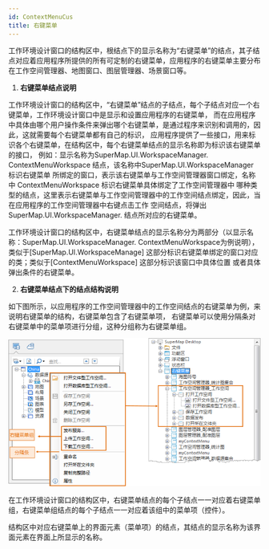 ```yaml
---
id: ContextMenuCus
title: 右键菜单
---
```

工作环境设计窗口的结构区中，根结点下的显示名称为“右键菜单”的结点，其子结点对应着应用程序所提供的所有可定制的右键菜单，应用程序的右键菜单主要分布在工作空间管理器、地图窗口、图层管理器、场景窗口等。

  1. **右键菜单结点说明**

工作环境设计窗口的结构区中，“右键菜单”结点的子结点，每个子结点对应一个右键菜单，工作环境设计窗口中是显示和设置应用程序的右键菜单，
而在应用程序中具体由哪个用户操作条件来弹出哪个右键菜单，是通过程序来识别和调用的，因此，这就需要每个右键菜单都有自己的标识，
应用程序提供了一些接口，用来标识各个右键菜单，在结构区中，每个右键菜单结点的显示名称即为标识该右键菜单的接口，
例如：显示名称为SuperMap.UI.WorkspaceManager. ContextMenuWorkspace
结点，该名称中SuperMap.UI.WorkspaceManager 标识右键菜单 所绑定的窗口，表示该右键菜单与工作空间管理器窗口绑定，名称中
ContextMenuWorkspace 标识右键菜单具体绑定了工作空间管理器中
哪种类型的结点，这里表示右键菜单与工作空间管理器中的工作空间结点绑定，因此，当在应用程序的工作空间管理器中右键点击工作 空间结点，将弹出
SuperMap.UI.WorkspaceManager. 结点所对应的右键菜单。

工作环境设计窗口的结构区中，右键菜单结点的显示名称分为两部分（以显示名称：SuperMap.UI.WorkspaceManager.
ContextMenuWorkspace为例说明）， 类似于[SuperMap.UI.WorkspaceManage]
这部分标识右键菜单绑定的窗口对应的类；类似于[ContextMenuWorkspace] 这部分标识该窗口中具体位置 或者具体弹出条件的右键菜单。

  2. **右键菜单结点下的结点结构说明**

如下图所示，以应用程序的工作空间管理器中的工作空间结点的右键菜单为例，来说明右键菜单的结构，右键菜单包含了右键菜单项，
右键菜单可以使用分隔条对右键菜单中的菜单项进行分组，这种分组称为右键菜单组。

![](img/ContextMenu.png)  

  
在工作环境设计窗口的结构区中，右键菜单结点的每个子结点一一对应着右键菜单组，右键菜单组结点的每个子结点一一对应着该组中的菜单项（控件）。

结构区中对应右键菜单上的界面元素（菜单项）的结点，其结点的显示名称为该界面元素在界面上所显示的名称。
